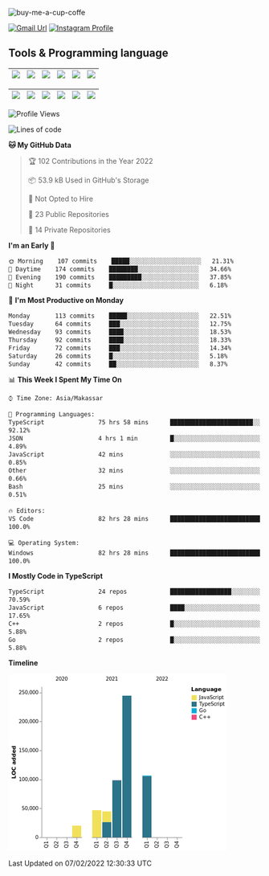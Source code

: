
![buy-me-a-cup-coffe](https://www.buymeacoffee.com/assets/img/guidelines/download-assets-sm-1.svg)

[![Gmail Url](https://img.shields.io/twitter/url?label=aaulia.raahman@gmail.com&logo=gmail&style=social&url=http%3A%2F%2Fmailto%3Acontact.aaulia.raahman@gmail.com)](mailto:aaulia.raahman@gmail.com) [![Instagram Profile](https://img.shields.io/twitter/url?label=auliyrhman&logo=instagram&style=social&url=https://www.instagram.com/auliyrhman/)](https://www.instagram.com/auliyrhman)

## Tools & Programming language

| [<img src="https://upload.wikimedia.org/wikipedia/commons/4/4c/Typescript_logo_2020.svg" width="50">]() | [<img src="https://cdn.svgporn.com/logos/javascript.svg" width="50">]() | [<img src="https://cdn.svgporn.com/logos/mysql.svg" width="50">]() | <img src="https://cdn.svgporn.com/logos/firebase.svg" width="50"/> | <img src="https://cdn.svgporn.com/logos/mongodb.svg" width="50"/> | <img src="https://cdn.worldvectorlogo.com/logos/c.svg" width="50"/> |
| ------------------------------------------------------------------------------------------------------- | ----------------------------------------------------------------------- | --------------------------------------------------------------------------------------------- | ------------------------------------------------------------------ | ----------------------------------------------------------- | ------------------------------------------------------------------ |

| [<img src="https://www.svgrepo.com/show/306460/nestjs.svg" width="50">]() | [<img src="https://camo.githubusercontent.com/8ac3f7b51de4853384673841868d1c6eb9de77c3b44a891dc53ff9ec27457d3f/68747470733a2f2f636e63662d6272616e64696e672e6e65746c6966792e6170702f696d672f70726f6a656374732f677270632f686f72697a6f6e74616c2f636f6c6f722f677270632d686f72697a6f6e74616c2d636f6c6f722e737667" width="50">]() | [<img src="https://upload.wikimedia.org/wikipedia/commons/8/8e/Nextjs-logo.svg" width="50">]() | [<img src="https://upload.wikimedia.org/wikipedia/commons/a/a7/React-icon.svg" width="50">]() |  [<img src="https://upload.wikimedia.org/wikipedia/commons/d/d9/Node.js_logo.svg" width="50">]() | [<img src="https://cdn.svgporn.com/logos/express.svg" width="50">]() |
| ---------------------------------------------------------------------------------------------- | --------------------------------------------------------------------------------------------------------------------------------------------------------------------------------------------------------------------------------------------------------------------------------------------------------------------------- | ------------------------------------------------------------------------- | ------------------------------------------------------------------- | ------------------------------------------------------------------- | ------------------------------------------------------------------- |


<!--
**aulyarahman/aulyarahman** is a ✨ _special_ ✨ repository because its `README.md` (this file) appears on your GitHub profile.

Here are some ideas to get you started:

- 🔭 I’m currently working on ...
- 🌱 I’m currently learning ...
- 👯 I’m looking to collaborate on ...
- 🤔 I’m looking for help with ...
- 💬 Ask me about ...
- 📫 How to reach me: ...
- 😄 Pronouns: ...
- ⚡ Fun fact: ...
-->

<!--START_SECTION:waka-->
![Profile Views](http://img.shields.io/badge/Profile%20Views-4-blue)

![Lines of code](https://img.shields.io/badge/From%20Hello%20World%20I%27ve%20Written-561%20Thousand%20lines%20of%20code-blue)

**🐱 My GitHub Data** 

> 🏆 102 Contributions in the Year 2022
 > 
> 📦 53.9 kB Used in GitHub's Storage 
 > 
> 🚫 Not Opted to Hire
 > 
> 📜 23 Public Repositories 
 > 
> 🔑 14 Private Repositories  
 > 
**I'm an Early 🐤** 

```text
🌞 Morning    107 commits    █████░░░░░░░░░░░░░░░░░░░░   21.31% 
🌆 Daytime    174 commits    ████████░░░░░░░░░░░░░░░░░   34.66% 
🌃 Evening    190 commits    █████████░░░░░░░░░░░░░░░░   37.85% 
🌙 Night      31 commits     █░░░░░░░░░░░░░░░░░░░░░░░░   6.18%

```
📅 **I'm Most Productive on Monday** 

```text
Monday       113 commits    █████░░░░░░░░░░░░░░░░░░░░   22.51% 
Tuesday      64 commits     ███░░░░░░░░░░░░░░░░░░░░░░   12.75% 
Wednesday    93 commits     ████░░░░░░░░░░░░░░░░░░░░░   18.53% 
Thursday     92 commits     ████░░░░░░░░░░░░░░░░░░░░░   18.33% 
Friday       72 commits     ███░░░░░░░░░░░░░░░░░░░░░░   14.34% 
Saturday     26 commits     █░░░░░░░░░░░░░░░░░░░░░░░░   5.18% 
Sunday       42 commits     ██░░░░░░░░░░░░░░░░░░░░░░░   8.37%

```


📊 **This Week I Spent My Time On** 

```text
⌚︎ Time Zone: Asia/Makassar

💬 Programming Languages: 
TypeScript               75 hrs 58 mins      ███████████████████████░░   92.12% 
JSON                     4 hrs 1 min         █░░░░░░░░░░░░░░░░░░░░░░░░   4.89% 
JavaScript               42 mins             ░░░░░░░░░░░░░░░░░░░░░░░░░   0.85% 
Other                    32 mins             ░░░░░░░░░░░░░░░░░░░░░░░░░   0.66% 
Bash                     25 mins             ░░░░░░░░░░░░░░░░░░░░░░░░░   0.51%

🔥 Editors: 
VS Code                  82 hrs 28 mins      █████████████████████████   100.0%

💻 Operating System: 
Windows                  82 hrs 28 mins      █████████████████████████   100.0%

```

**I Mostly Code in TypeScript** 

```text
TypeScript               24 repos            █████████████████░░░░░░░░   70.59% 
JavaScript               6 repos             ████░░░░░░░░░░░░░░░░░░░░░   17.65% 
C++                      2 repos             █░░░░░░░░░░░░░░░░░░░░░░░░   5.88% 
Go                       2 repos             █░░░░░░░░░░░░░░░░░░░░░░░░   5.88%

```


**Timeline**

![Chart not found](https://raw.githubusercontent.com/aulyarahman/aulyarahman/main/charts/bar_graph.png) 


 Last Updated on 07/02/2022 12:30:33 UTC
<!--END_SECTION:waka-->
